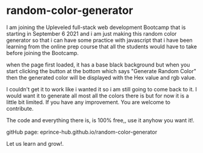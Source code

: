 # random-color-generator

I am joining the Upleveled full-stack web development Bootcamp that is starting
in September 6 2021 and i am just making this random color generator so that i
can have some practice with javascript that i have been learning from the online
prep course that all the students would have to take before joining the
Bootcamp.

when the page first loaded, it has a base black background but when you start
clicking the button at the bottom which says "Generate Random Color" then the
generated color will be displayed with the Hex value and rgb value.

I couldn't get it to work like i wanted it so i am still going to come back to
it. I would want it to generate all most all the colors there is but for now it
is a little bit limited. If you have any improvement. You are welcome to
contribute.

The code and everything there is, is 100% free,, use it anyhow you want it!.

gitHub page: eprince-hub.github.io/random-color-generator

Let us learn and grow!.
